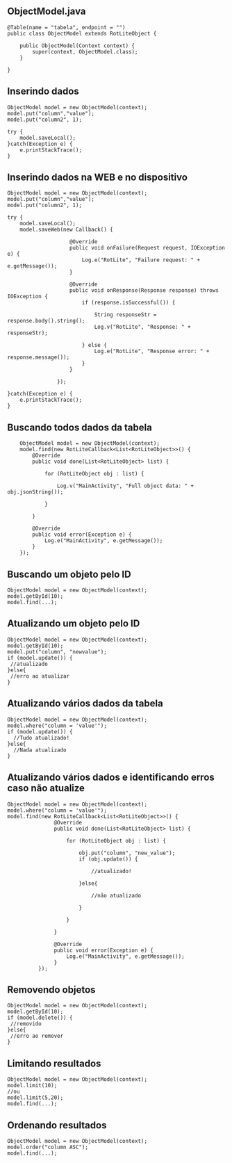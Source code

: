 ## ObjectModel.java


```
@Table(name = "tabela", endpoint = "")
public class ObjectModel extends RotLiteObject {

    public ObjectModel(Context context) {
        super(context, ObjectModel.class);
    }

}
```


## Inserindo dados ##


```
ObjectModel model = new ObjectModel(context);
model.put("column","value");
model.put("column2", 1);

try {
    model.saveLocal();
}catch(Exception e) {
    e.printStackTrace();
}
```

## Inserindo dados na WEB e no dispositivo ##


```
ObjectModel model = new ObjectModel(context);
model.put("column","value");
model.put("column2", 1);

try {
    model.saveLocal();
    model.saveWeb(new Callback() {

                    @Override
                    public void onFailure(Request request, IOException e) {
                        Log.e("RotLite", "Failure request: " + e.getMessage());
                    }

                    @Override
                    public void onResponse(Response response) throws IOException {
                        if (response.isSuccessful()) {

                            String responseStr = response.body().string();
                            Log.v("RotLite", "Response: " + responseStr);

                        } else {
                            Log.e("RotLite", "Response error: " + response.message());
                        }
                    }

                });

}catch(Exception e) {
    e.printStackTrace();
}
```

## Buscando todos dados da tabela ##

        ObjectModel model = new ObjectModel(context);
        model.find(new RotLiteCallback<List<RotLiteObject>>() {
            @Override
            public void done(List<RotLiteObject> list) {

                for (RotLiteObject obj : list) {

                    Log.v("MainActivity", "Full object data: " + obj.jsonString());

                }

            }

            @Override
            public void error(Exception e) {
                Log.e("MainActivity", e.getMessage());
            }
        });

## Buscando um objeto pelo ID ##


```
ObjectModel model = new ObjectModel(context);
model.getById(10);
model.find(...);
```


## Atualizando um objeto pelo ID ##


```
ObjectModel model = new ObjectModel(context);
model.getById(10);
model.put("column", "newvalue");
if (model.update()) {
 //atualizado
}else{
 //erro ao atualizar
}
```


## Atualizando vários dados da tabela ##


```
ObjectModel model = new ObjectModel(context);
model.where("column = 'value'");
if (model.update()) {
  //Tudo atualizado!
}else{
  //Nada atualizado
}
```


## Atualizando vários dados e identificando erros caso não atualize ##


```
ObjectModel model = new ObjectModel(context);
model.where("column = 'value'");
model.find(new RotLiteCallback<List<RotLiteObject>>() {
               @Override
               public void done(List<RotLiteObject> list) {

                   for (RotLiteObject obj : list) {

                       obj.put("column", "new_value");
                       if (obj.update()) {
                       
                           //atualizado!
                       
                       }else{

                           //não atualizado

                       }

                   }

               }

               @Override
               public void error(Exception e) {
                   Log.e("MainActivity", e.getMessage());
               }
          });
```



## Removendo objetos ##


```
ObjectModel model = new ObjectModel(context);
model.getById(10);
if (model.delete()) {
 //removido
}else{
 //erro ao remover
}
```


## Limitando resultados ##


```
ObjectModel model = new ObjectModel(context);
model.limit(10);
//ou
model.limit(5,20);
model.find(...);
```


## Ordenando resultados ##

```
ObjectModel model = new ObjectModel(context);
model.order("column ASC");
model.find(...);
```
